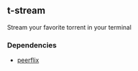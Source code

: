 ## t-stream 
Stream your favorite torrent in your terminal


### Dependencies
- [peerflix](https://github.com/mafintosh/peerflix)